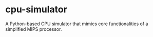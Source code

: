 # cpu-simulator
A Python-based CPU simulator that mimics core functionalities of a simplified MIPS processor.
